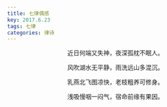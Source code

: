 ```yaml
---
title: 七律偶感
key: 2017.6.23
tags: 七律
categories: 律诗
---
```


<p align="center">近日何端又失神，夜深孤枕不眠人。
</p>
<p align="center">风吹湖水无平静，雨洗远山多混沉。
</p>
<p align="center">乳燕北飞图凉快，老枝粗养可修身。
</p>
<p align="center">浅吸慢咽一闷气，宿命前缘有果因。
</p>
